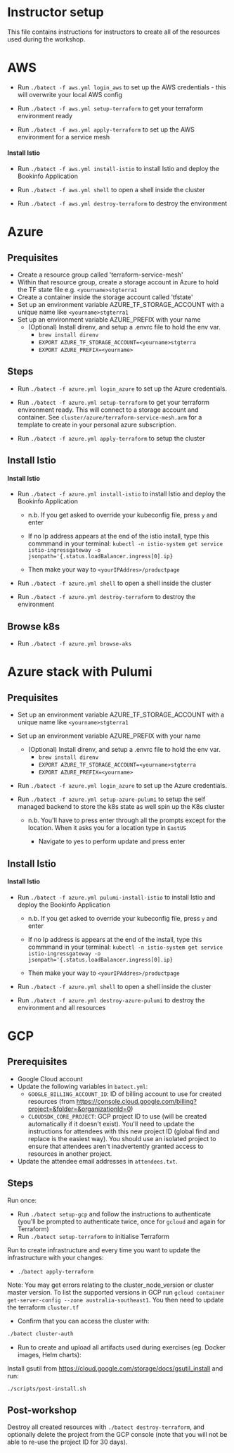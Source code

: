 # Instructor setup

This file contains instructions for instructors to create all of the resources used during the workshop.

# AWS
* Run `./batect -f aws.yml login_aws` to set up the AWS credentials - this will overwrite your local AWS config

* Run `./batect -f aws.yml setup-terraform` to get your terraform environment ready

* Run `./batect -f aws.yml apply-terraform` to set up the AWS environment for a service mesh

#### Install Istio
* Run `./batect -f aws.yml install-istio` to install Istio and deploy the Bookinfo Application

* Run `./batect -f aws.yml shell` to open a shell inside the cluster

* Run `./batect -f aws.yml destroy-terraform` to destroy the environment

# Azure
## Prequisites

* Create a resource group called 'terraform-service-mesh'
* Within that resource group, create a storage account in Azure to hold the TF state file e.g. `<yourname>stgterra1`
* Create a container inside the storage account called 'tfstate'
* Set up an environment variable AZURE_TF_STORAGE_ACCOUNT with a unique name like `<yourname>stgterra1`
* Set up an environment variable AZURE_PREFIX with your name
  * (Optional) Install direnv, and setup a .envrc file to hold the env var.
      * `brew install direnv`
      * `EXPORT AZURE_TF_STORAGE_ACCOUNT=<yourname>stgterra`
      * `EXPORT AZURE_PREFIX=<yourname>`

## Steps
* Run `./batect -f azure.yml login_azure` to set up the Azure credentials.

* Run `./batect -f azure.yml setup-terraform` to get your terraform environment ready.  This will connect to a storage account and container.  See
`cluster/azure/terraform-service-mesh.arm` for a template to create in your personal azure subscription.

* Run `./batect -f azure.yml apply-terraform` to setup the cluster

## Install Istio

#### Install Istio
* Run `./batect -f azure.yml install-istio` to install Istio and deploy the Bookinfo Application

  * n.b. If you get asked to override your kubeconfig file, press `y` and enter 
  
  * If no Ip address appears at the end of the istio install, type this commmand in your terminal:
    `kubectl -n istio-system get service istio-ingressgateway -o jsonpath='{.status.loadBalancer.ingress[0].ip}`
    
  * Then make your way to `<yourIPAddres>/productpage` 

* Run `./batect -f azure.yml shell` to open a shell inside the cluster

* Run `./batect -f azure.yml destroy-terraform` to destroy the environment

## Browse k8s 
* Run `./batect -f azure.yml browse-aks`


# Azure stack with Pulumi
## Prequisites

* Set up an environment variable AZURE_TF_STORAGE_ACCOUNT with a unique name like `<yourname>stgterra1`
* Set up an environment variable AZURE_PREFIX with your name
  * (Optional) Install direnv, and setup a .envrc file to hold the env var.
      * `brew install direnv`
      * `EXPORT AZURE_TF_STORAGE_ACCOUNT=<yourname>stgterra`
      * `EXPORT AZURE_PREFIX=<yourname>`


* Run `./batect -f azure.yml login_azure` to set up the Azure credentials.

* Run `./batect -f azure.yml setup-azure-pulumi` to setup the self managed backend to store the k8s state as well spin up the K8s cluster
  
  * n.b. You'll have to press enter through all the prompts except for the location. When it asks you for a location type in `EastUS`
  
       * Navigate to yes to perform update and press enter

## Install Istio

#### Install Istio
* Run `./batect -f azure.yml pulumi-install-istio` to install Istio and deploy the Bookinfo Application

  * n.b. If you get asked to override your kubeconfig file, press `y` and enter 

  * If no Ip address is appears at the end of the install, type this commmand in your terminal:
    `kubectl -n istio-system get service istio-ingressgateway -o jsonpath='{.status.loadBalancer.ingress[0].ip}`
    
  * Then make your way to `<yourIPAddres>/productpage` 

* Run `./batect -f azure.yml shell` to open a shell inside the cluster

* Run `./batect -f azure.yml destroy-azure-pulumi` to destroy the environment and all resources


# GCP
## Prerequisites

* Google Cloud account
* Update the following variables in `batect.yml`:
    * `GOOGLE_BILLING_ACCOUNT_ID`: ID of billing account to use for created resources (from <https://console.cloud.google.com/billing?project=&folder=&organizationId=0>)
    * `CLOUDSDK_CORE_PROJECT`: GCP project ID to use (will be created automatically if it doesn't exist). You'll need to update the instructions for attendees with this new
      project ID (global find and replace is the easiest way). You should use an isolated project to ensure that attendees aren't inadvertently granted access to resources
      in another project.
* Update the attendee email addresses in `attendees.txt`.

## Steps

Run once:

* Run `./batect setup-gcp` and follow the instructions to authenticate (you'll be prompted to authenticate twice, once for `gcloud` and again for Terraform)
* Run `./batect setup-terraform` to initialise Terraform

Run to create infrastructure and every time you want to update the infrastructure with your changes:

* `./batect apply-terraform`

Note: You may get errors relating to the cluster_node_version or cluster master version. To list the supported versions in GCP run `gcloud container get-server-config --zone australia-southeast1`. You then need to update the terraform `cluster.tf`

* Confirm that you can access the cluster with:

```bash
./batect cluster-auth
```

* Run to create and upload all artifacts used during exercises (eg. Docker images, Helm charts):

Install gsutil from <https://cloud.google.com/storage/docs/gsutil_install> and run:

`./scripts/post-install.sh`

## Post-workshop

Destroy all created resources with `./batect destroy-terraform`, and optionally delete the project from the GCP console (note that you will not be able to re-use the project ID for 30 days).
